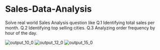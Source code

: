 # Sales-Data-Analysis
Solve real world Sales Analysis question like Q.1 Identifying total sales per month. Q.2 Identifying top selling cities. Q.3 Analyzing order frequency by hour of the day.

![output_10_0](https://github.com/gawande344/Sales-Data-Analysis/assets/159061150/47a9a107-47f1-4cea-bec4-531ef2a72947)
![output_12_0](https://github.com/gawande344/Sales-Data-Analysis/assets/159061150/fcb755f4-f45d-4f29-91cd-974552da33f7)
![output_15_0](https://github.com/gawande344/Sales-Data-Analysis/assets/159061150/e419c900-d3db-4d51-a9ba-a1df2df5fe27)
